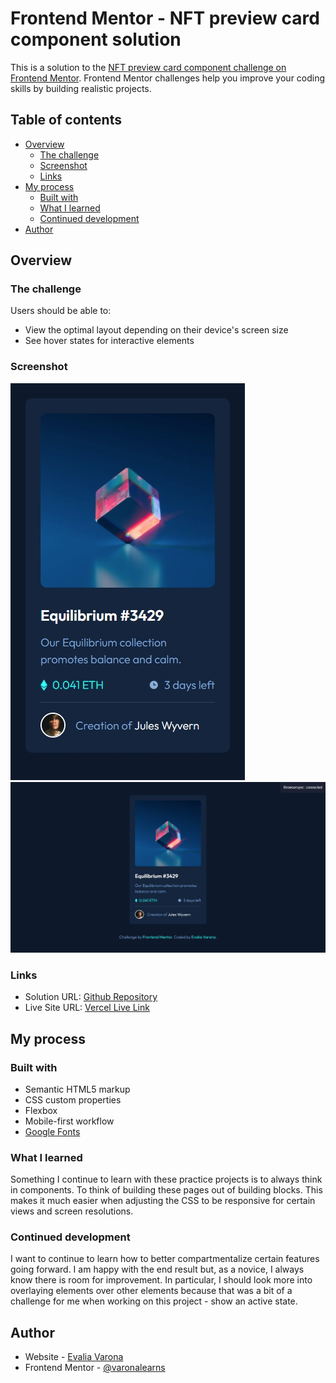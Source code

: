 # Frontend Mentor - NFT preview card component solution

This is a solution to the [NFT preview card component challenge on Frontend Mentor](https://www.frontendmentor.io/challenges/nft-preview-card-component-SbdUL_w0U). Frontend Mentor challenges help you improve your coding skills by building realistic projects. 

## Table of contents

- [Overview](#overview)
  - [The challenge](#the-challenge)
  - [Screenshot](#screenshot)
  - [Links](#links)
- [My process](#my-process)
  - [Built with](#built-with)
  - [What I learned](#what-i-learned)
  - [Continued development](#continued-development)
- [Author](#author)

## Overview

### The challenge

Users should be able to:

- View the optimal layout depending on their device's screen size
- See hover states for interactive elements

### Screenshot

![Mobile Screenshot](screenshots/ss-mobile.png)
![Desktop Screenshot](screenshots/ss-desktop.png)

### Links

- Solution URL: [Github Repository](https://github.com/varonalearns/NFT-preview-card-component)
- Live Site URL: [Vercel Live Link]()

## My process

### Built with

- Semantic HTML5 markup
- CSS custom properties
- Flexbox
- Mobile-first workflow
- [Google Fonts](https://fonts.google.com/)

### What I learned

Something I continue to learn with these practice projects is to always think in components. To think of building these pages out of building blocks. This makes it much easier when adjusting the CSS to be responsive for certain views and screen resolutions.  

### Continued development

I want to continue to learn how to better compartmentalize certain features going forward. I am happy with the end result but, as a novice, I always know there is room for improvement. In particular, I should look more into overlaying elements over other elements because that was a bit of a challenge for me when working on this project - show an active state. 

## Author

- Website - [Evalia Varona](https://www.evaliavarona.com)
- Frontend Mentor - [@varonalearns](https://www.frontendmentor.io/profile/varonalearns)
